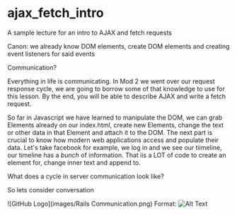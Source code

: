 # ajax_fetch_intro
A sample lecture for an intro to AJAX and fetch requests

Canon: we already know DOM elements, create DOM elements and creating event listeners for said events

Communication? 

Everything in  life is communicating. In Mod 2 we went over our request response cycle, we are going to borrow some of that knowledge to use for this lesson. By the end, you will be able to describe AJAX and write a fetch request. 

So far in Javascript we have learned to manipulate the DOM, we can grab Elements already on our index.html, create new Elements, change the text or other data in that Element and attach it to the DOM. 
The next part is crucial to know how modern web applications access and populate their data. 
Let's take facebook for example, we log in and we see our tiimeline, our timeline has a _bunch_ of information. That iis a LOT of code to create an element for, change inner text and append to.  

What does a cycle in server communication look like? 

So lets consider conversation


![GitHub Logo](images/Rails Communication.png)
Format: ![Alt Text](url)

